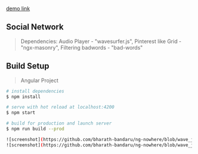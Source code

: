 [demo link](https://nowhere-55.web.app/)

## Social Network <br>
> Dependencies: Audio Player - "wavesurfer.js", Pinterest like Grid - "ngx-masonry", Filtering badwords - "bad-words"

## Build Setup

> Angular Project 

``` bash
# install dependencies
$ npm install 

# serve with hot reload at localhost:4200
$ npm start

# build for production and launch server
$ npm run build --prod

![screenshot](https://github.com/bharath-bandaru/ng-nowhere/blob/wave_js/Screen%20Shot%202022-08-07%20at%203.23.19%20PM.png)
![screenshot](https://github.com/bharath-bandaru/ng-nowhere/blob/wave_js/Screen%20Shot%202022-08-07%20at%203.26.57%20PM.png)
